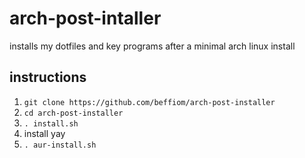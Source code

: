 # arch-post-intaller
installs my dotfiles and key programs after a minimal arch linux install

## instructions
1. `git clone https://github.com/beffiom/arch-post-installer`
2. `cd arch-post-installer`
3. `. install.sh`
4. install yay
5. `. aur-install.sh`
